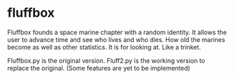 # fluffbox

Fluffbox founds a space marine chapter with a random identity. It allows the user to advance time and see who lives and who dies. How old the marines become as well as other statistics. It is for looking at. Like a trinket.

Fluffbox.py is the original version. 
Fluff2.py   is the working version to replace the original. (Some features are yet to be implemented) 

